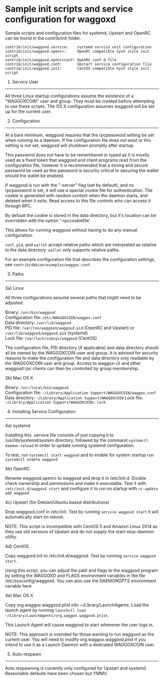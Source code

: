 Sample init scripts and service configuration for waggoxd
==========================================================

Sample scripts and configuration files for systemd, Upstart and OpenRC
can be found in the contrib/init folder.

    contrib/init/waggoxd.service:    systemd service unit configuration
    contrib/init/waggoxd.openrc:     OpenRC compatible SysV style init script
    contrib/init/waggoxd.openrcconf: OpenRC conf.d file
    contrib/init/waggoxd.conf:       Upstart service configuration file
    contrib/init/waggoxd.init:       CentOS compatible SysV style init script

1. Service User
---------------------------------

All three Linux startup configurations assume the existence of a "WAGGOXCOIN" user
and group.  They must be created before attempting to use these scripts.
The OS X configuration assumes waggoxd will be set up for the current user.

2. Configuration
---------------------------------

At a bare minimum, waggoxd requires that the rpcpassword setting be set
when running as a daemon.  If the configuration file does not exist or this
setting is not set, waggoxd will shutdown promptly after startup.

This password does not have to be remembered or typed as it is mostly used
as a fixed token that waggoxd and client programs read from the configuration
file, however it is recommended that a strong and secure password be used
as this password is security critical to securing the wallet should the
wallet be enabled.

If waggoxd is run with the "-server" flag (set by default), and no rpcpassword is set,
it will use a special cookie file for authentication. The cookie is generated with random
content when the daemon starts, and deleted when it exits. Read access to this file
controls who can access it through RPC.

By default the cookie is stored in the data directory, but it's location can be overridden
with the option '-rpccookiefile'.

This allows for running waggoxd without having to do any manual configuration.

`conf`, `pid`, and `wallet` accept relative paths which are interpreted as
relative to the data directory. `wallet` *only* supports relative paths.

For an example configuration file that describes the configuration settings,
see `contrib/debian/examples/waggox.conf`.

3. Paths
---------------------------------

3a) Linux

All three configurations assume several paths that might need to be adjusted.

Binary:              `/usr/bin/waggoxd`  
Configuration file:  `/etc/WAGGOXCOIN/waggox.conf`  
Data directory:      `/var/lib/waggoxd`  
PID file:            `/var/run/waggoxd/waggoxd.pid` (OpenRC and Upstart) or `/var/lib/waggoxd/waggoxd.pid` (systemd)  
Lock file:           `/var/lock/subsys/waggoxd` (CentOS)  

The configuration file, PID directory (if applicable) and data directory
should all be owned by the WAGGOXCOIN user and group.  It is advised for security
reasons to make the configuration file and data directory only readable by the
WAGGOXCOIN user and group.  Access to waggox-cli and other waggoxd rpc clients
can then be controlled by group membership.

3b) Mac OS X

Binary:              `/usr/local/bin/waggoxd`  
Configuration file:  `~/Library/Application Support/WAGGOXCOIN/waggox.conf`  
Data directory:      `~/Library/Application Support/WAGGOXCOIN`
Lock file:           `~/Library/Application Support/WAGGOXCOIN/.lock`

4. Installing Service Configuration
-----------------------------------

4a) systemd

Installing this .service file consists of just copying it to
/usr/lib/systemd/system directory, followed by the command
`systemctl daemon-reload` in order to update running systemd configuration.

To test, run `systemctl start waggoxd` and to enable for system startup run
`systemctl enable waggoxd`

4b) OpenRC

Rename waggoxd.openrc to waggoxd and drop it in /etc/init.d.  Double
check ownership and permissions and make it executable.  Test it with
`/etc/init.d/waggoxd start` and configure it to run on startup with
`rc-update add waggoxd`

4c) Upstart (for Debian/Ubuntu based distributions)

Drop waggoxd.conf in /etc/init.  Test by running `service waggoxd start`
it will automatically start on reboot.

NOTE: This script is incompatible with CentOS 5 and Amazon Linux 2014 as they
use old versions of Upstart and do not supply the start-stop-daemon utility.

4d) CentOS

Copy waggoxd.init to /etc/init.d/waggoxd. Test by running `service waggoxd start`.

Using this script, you can adjust the path and flags to the waggoxd program by
setting the WAGGOXD and FLAGS environment variables in the file
/etc/sysconfig/waggoxd. You can also use the DAEMONOPTS environment variable here.

4e) Mac OS X

Copy org.waggox.waggoxd.plist into ~/Library/LaunchAgents. Load the launch agent by
running `launchctl load ~/Library/LaunchAgents/org.waggox.waggoxd.plist`.

This Launch Agent will cause waggoxd to start whenever the user logs in.

NOTE: This approach is intended for those wanting to run waggoxd as the current user.
You will need to modify org.waggox.waggoxd.plist if you intend to use it as a
Launch Daemon with a dedicated WAGGOXCOIN user.

5. Auto-respawn
-----------------------------------

Auto respawning is currently only configured for Upstart and systemd.
Reasonable defaults have been chosen but YMMV.
